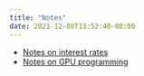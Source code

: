 ```yaml
---
title: "Notes"
date: 2021-12-08T13:52:40-08:00
---
```


- [Notes on interest rates](/interest)
- [Notes on GPU programming](/gpus)

